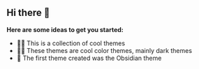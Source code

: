 ## Hi there 👋

**Here are some ideas to get you started:**

- 🙋‍♀️ This is a collection of cool themes
- 👩‍💻 These themes are cool color themes, mainly dark themes
- 🍿 The first theme created was the Obsidian theme
